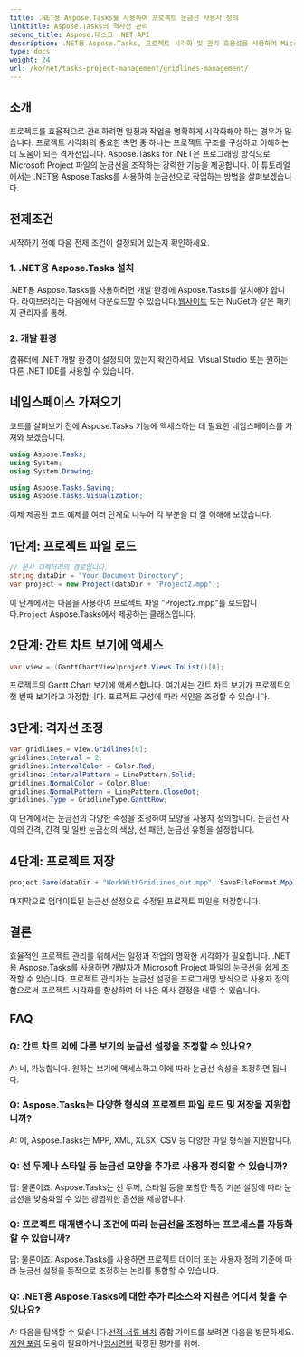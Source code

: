 ```yaml
---
title: .NET용 Aspose.Tasks를 사용하여 프로젝트 눈금선 사용자 정의
linktitle: Aspose.Tasks의 격자선 관리
second_title: Aspose.태스크 .NET API
description: .NET용 Aspose.Tasks, 프로젝트 시각화 및 관리 효율성을 사용하여 Microsoft Project 파일의 눈금선 설정을 프로그래밍 방식으로 조정하는 방법을 알아보세요.
type: docs
weight: 24
url: /ko/net/tasks-project-management/gridlines-management/
---
```

## 소개
프로젝트를 효율적으로 관리하려면 일정과 작업을 명확하게 시각화해야 하는 경우가 많습니다. 프로젝트 시각화의 중요한 측면 중 하나는 프로젝트 구조를 구성하고 이해하는 데 도움이 되는 격자선입니다. Aspose.Tasks for .NET은 프로그래밍 방식으로 Microsoft Project 파일의 눈금선을 조작하는 강력한 기능을 제공합니다. 이 튜토리얼에서는 .NET용 Aspose.Tasks를 사용하여 눈금선으로 작업하는 방법을 살펴보겠습니다.
## 전제조건
시작하기 전에 다음 전제 조건이 설정되어 있는지 확인하세요.
### 1. .NET용 Aspose.Tasks 설치
.NET용 Aspose.Tasks를 사용하려면 개발 환경에 Aspose.Tasks를 설치해야 합니다. 라이브러리는 다음에서 다운로드할 수 있습니다.[웹사이트](https://releases.aspose.com/tasks/net/) 또는 NuGet과 같은 패키지 관리자를 통해.
### 2. 개발 환경
컴퓨터에 .NET 개발 환경이 설정되어 있는지 확인하세요. Visual Studio 또는 원하는 다른 .NET IDE를 사용할 수 있습니다.
## 네임스페이스 가져오기
코드를 살펴보기 전에 Aspose.Tasks 기능에 액세스하는 데 필요한 네임스페이스를 가져와 보겠습니다.

```csharp
using Aspose.Tasks;
using System;
using System.Drawing;

using Aspose.Tasks.Saving;
using Aspose.Tasks.Visualization;
```

이제 제공된 코드 예제를 여러 단계로 나누어 각 부분을 더 잘 이해해 보겠습니다.
## 1단계: 프로젝트 파일 로드
```csharp
// 문서 디렉터리의 경로입니다.
string dataDir = "Your Document Directory";
var project = new Project(dataDir + "Project2.mpp");
```
 이 단계에서는 다음을 사용하여 프로젝트 파일 "Project2.mpp"를 로드합니다.`Project` Aspose.Tasks에서 제공하는 클래스입니다.
## 2단계: 간트 차트 보기에 액세스
```csharp
var view = (GanttChartView)project.Views.ToList()[0];
```
프로젝트의 Gantt Chart 보기에 액세스합니다. 여기서는 간트 차트 보기가 프로젝트의 첫 번째 보기라고 가정합니다. 프로젝트 구성에 따라 색인을 조정할 수 있습니다.
## 3단계: 격자선 조정
```csharp
var gridlines = view.Gridlines[0];
gridlines.Interval = 2;
gridlines.IntervalColor = Color.Red;
gridlines.IntervalPattern = LinePattern.Solid;
gridlines.NormalColor = Color.Blue;
gridlines.NormalPattern = LinePattern.CloseDot;
gridlines.Type = GridlineType.GanttRow;
```
이 단계에서는 눈금선의 다양한 속성을 조정하여 모양을 사용자 정의합니다. 눈금선 사이의 간격, 간격 및 일반 눈금선의 색상, 선 패턴, 눈금선 유형을 설정합니다.
## 4단계: 프로젝트 저장
```csharp
project.Save(dataDir + "WorkWithGridlines_out.mpp", SaveFileFormat.Mpp);
```
마지막으로 업데이트된 눈금선 설정으로 수정된 프로젝트 파일을 저장합니다.
## 결론
효율적인 프로젝트 관리를 위해서는 일정과 작업의 명확한 시각화가 필요합니다. .NET용 Aspose.Tasks를 사용하면 개발자가 Microsoft Project 파일의 눈금선을 쉽게 조작할 수 있습니다. 프로젝트 관리자는 눈금선 설정을 프로그래밍 방식으로 사용자 정의함으로써 프로젝트 시각화를 향상하여 더 나은 의사 결정을 내릴 수 있습니다.
## FAQ
### Q: 간트 차트 외에 다른 보기의 눈금선 설정을 조정할 수 있나요?
A: 네, 가능합니다. 원하는 보기에 액세스하고 이에 따라 눈금선 속성을 조정하면 됩니다.
### Q: Aspose.Tasks는 다양한 형식의 프로젝트 파일 로드 및 저장을 지원합니까?
A: 예, Aspose.Tasks는 MPP, XML, XLSX, CSV 등 다양한 파일 형식을 지원합니다.
### Q: 선 두께나 스타일 등 눈금선 모양을 추가로 사용자 정의할 수 있습니까?
답: 물론이죠. Aspose.Tasks는 선 두께, 스타일 등을 포함한 특정 기본 설정에 따라 눈금선을 맞춤화할 수 있는 광범위한 옵션을 제공합니다.
### Q: 프로젝트 매개변수나 조건에 따라 눈금선을 조정하는 프로세스를 자동화할 수 있습니까?
답: 물론이죠. Aspose.Tasks를 사용하면 프로젝트 데이터 또는 사용자 정의 기준에 따라 눈금선 설정을 동적으로 조정하는 논리를 통합할 수 있습니다.
### Q: .NET용 Aspose.Tasks에 대한 추가 리소스와 지원은 어디서 찾을 수 있나요?
 A: 다음을 탐색할 수 있습니다.[선적 서류 비치](https://reference.aspose.com/tasks/net/) 종합 가이드를 보려면 다음을 방문하세요.[지원 포럼](https://forum.aspose.com/c/tasks/15) 도움이 필요하거나[임시면허](https://purchase.aspose.com/temporary-license/) 확장된 평가를 위해.